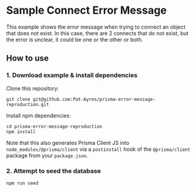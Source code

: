 # Sample Connect Error Message

This example shows the error message when trying to connect an object that does not exist. In this case, there are 2 connects that do not exist, but the error is unclear, it could be one or the other or both.

## How to use

### 1. Download example & install dependencies

Clone this repository:

```
git clone git@github.com:Pat-Ayres/prisma-error-message-reproduction.git
```

Install npm dependencies:

```
cd prisma-error-message-reproduction
npm install
```

Note that this also generates Prisma Client JS into `node_modules/@prisma/client` via a `postinstall` hook of the `@prisma/client` package from your `package.json`.

### 2. Attempt to seed the database

```
npm run seed
```

